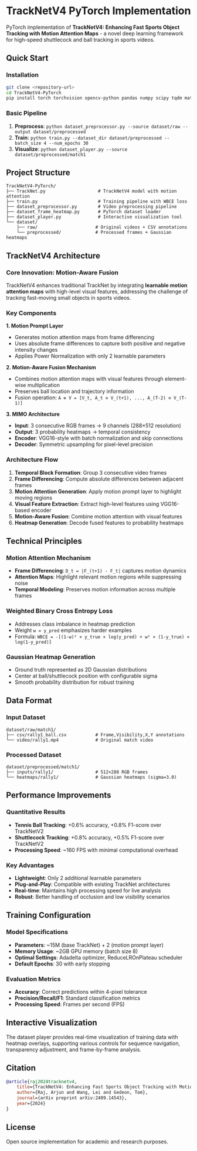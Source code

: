 # TrackNetV4 PyTorch Implementation

PyTorch implementation of **TrackNetV4: Enhancing Fast Sports Object Tracking with Motion Attention Maps** - a novel deep learning framework for high-speed shuttlecock and ball tracking in sports videos.

## Quick Start

### Installation
```bash
git clone <repository-url>
cd TrackNetV4-PyTorch
pip install torch torchvision opencv-python pandas numpy scipy tqdm matplotlib
```

### Basic Pipeline
1. **Preprocess**: `python dataset_preprocessor.py --source dataset/raw --output dataset/preprocessed`
2. **Train**: `python train.py --dataset_dir dataset/preprocessed --batch_size 4 --num_epochs 30`
3. **Visualize**: `python dataset_player.py --source dataset/preprocessed/match1`

## Project Structure
```
TrackNetV4-PyTorch/
├── TrackNet.py                    # TrackNetV4 model with motion attention
├── train.py                       # Training pipeline with WBCE loss
├── dataset_preprocessor.py        # Video preprocessing pipeline
├── dataset_frame_heatmap.py       # PyTorch dataset loader
├── dataset_player.py              # Interactive visualization tool
└── dataset/
    ├── raw/                      # Original videos + CSV annotations
    └── preprocessed/             # Processed frames + Gaussian heatmaps
```

## TrackNetV4 Architecture

### Core Innovation: Motion-Aware Fusion

TrackNetV4 enhances traditional TrackNet by integrating **learnable motion attention maps** with high-level visual features, addressing the challenge of tracking fast-moving small objects in sports videos.

### Key Components

**1. Motion Prompt Layer**
- Generates motion attention maps from frame differencing
- Uses absolute frame differences to capture both positive and negative intensity changes
- Applies Power Normalization with only 2 learnable parameters

**2. Motion-Aware Fusion Mechanism**
- Combines motion attention maps with visual features through element-wise multiplication
- Preserves ball location and trajectory information
- Fusion operation: `A ⊚ V = [V_t, A_t ⊙ V_(t+1), ..., A_(T-2) ⊙ V_(T-1)]`

**3. MIMO Architecture**
- **Input**: 3 consecutive RGB frames → 9 channels (288×512 resolution)
- **Output**: 3 probability heatmaps → temporal consistency
- **Encoder**: VGG16-style with batch normalization and skip connections
- **Decoder**: Symmetric upsampling for pixel-level precision

### Architecture Flow

1. **Temporal Block Formation**: Group 3 consecutive video frames
2. **Frame Differencing**: Compute absolute differences between adjacent frames
3. **Motion Attention Generation**: Apply motion prompt layer to highlight moving regions
4. **Visual Feature Extraction**: Extract high-level features using VGG16-based encoder
5. **Motion-Aware Fusion**: Combine motion attention with visual features
6. **Heatmap Generation**: Decode fused features to probability heatmaps

## Technical Principles

### Motion Attention Mechanism
- **Frame Differencing**: `D_t = |F_(t+1) - F_t|` captures motion dynamics
- **Attention Maps**: Highlight relevant motion regions while suppressing noise
- **Temporal Modeling**: Preserves motion information across multiple frames

### Weighted Binary Cross Entropy Loss
- Addresses class imbalance in heatmap prediction
- Weight `w = y_pred` emphasizes harder examples
- Formula: `WBCE = -[(1-w)² × y_true × log(y_pred) + w² × (1-y_true) × log(1-y_pred)]`

### Gaussian Heatmap Generation
- Ground truth represented as 2D Gaussian distributions
- Center at ball/shuttlecock position with configurable sigma
- Smooth probability distribution for robust training

## Data Format

### Input Dataset
```
dataset/raw/match1/
├── csv/rally1_ball.csv           # Frame,Visibility,X,Y annotations
└── video/rally1.mp4              # Original match video
```

### Processed Dataset
```
dataset/preprocessed/match1/
├── inputs/rally1/                # 512×288 RGB frames
└── heatmaps/rally1/              # Gaussian heatmaps (sigma=3.0)
```

## Performance Improvements

### Quantitative Results
- **Tennis Ball Tracking**: +0.6% accuracy, +0.8% F1-score over TrackNetV2
- **Shuttlecock Tracking**: +0.8% accuracy, +0.5% F1-score over TrackNetV2
- **Processing Speed**: ~160 FPS with minimal computational overhead

### Key Advantages
- **Lightweight**: Only 2 additional learnable parameters
- **Plug-and-Play**: Compatible with existing TrackNet architectures
- **Real-time**: Maintains high processing speed for live analysis
- **Robust**: Better handling of occlusion and low visibility scenarios

## Training Configuration

### Model Specifications
- **Parameters**: ~15M (base TrackNet) + 2 (motion prompt layer)
- **Memory Usage**: ~2GB GPU memory (batch size 8)
- **Optimal Settings**: Adadelta optimizer, ReduceLROnPlateau scheduler
- **Default Epochs**: 30 with early stopping

### Evaluation Metrics
- **Accuracy**: Correct predictions within 4-pixel tolerance
- **Precision/Recall/F1**: Standard classification metrics
- **Processing Speed**: Frames per second (FPS)

## Interactive Visualization

The dataset player provides real-time visualization of training data with heatmap overlays, supporting various controls for sequence navigation, transparency adjustment, and frame-by-frame analysis.

## Citation

```bibtex
@article{raj2024tracknetv4,
    title={TrackNetV4: Enhancing Fast Sports Object Tracking with Motion Attention Maps},
    author={Raj, Arjun and Wang, Lei and Gedeon, Tom},
    journal={arXiv preprint arXiv:2409.14543},
    year={2024}
}
```

## License

Open source implementation for academic and research purposes.
